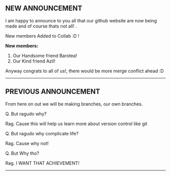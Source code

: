 ## NEW ANNOUNCEMENT

I am happy to announce to you all that our github website are now being made and of course thats not all! .

New members Added to Collab :D !

**New members:**
1. Our Handsome friend Barotea!
2. Our Kind friend Azil!

Anyway congrats to all of us!, there would be more merge conflict ahead :D

---

## PREVIOUS ANNOUNCEMENT

From here on out we will be making branches, our own branches.

Q. But ragudo why?

Rag. Cause this will help us learn more about version control like git

Q. But ragudo why complicate life?

Rag. Cause why not!

Q. But Why tho?

Rag. I WANT THAT ACHIEVEMENT!

---
